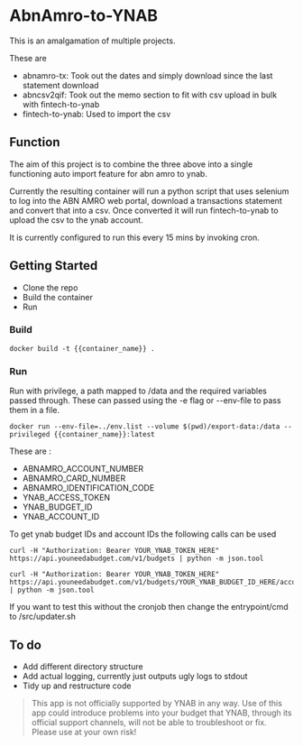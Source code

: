# AbnAmro-to-YNAB
This is an amalgamation of multiple projects. 

These are 
- abnamro-tx: Took out the dates and simply download since the last statement download
- abncsv2qif: Took out the memo section to fit with csv upload in bulk with fintech-to-ynab
- fintech-to-ynab: Used to import the csv

## Function
The aim of this project is to combine the three above into a single functioning auto import feature for abn amro to ynab.

Currently the resulting container will run a python script that uses selenium to log into the ABN AMRO web portal, download a transactions statement and convert that into a csv. Once converted it will run fintech-to-ynab to upload the csv to the ynab account. 

It is currently configured to run this every 15 mins by invoking cron. 


## Getting Started
- Clone the repo
- Build the container
- Run

### Build
```docker build -t {{container_name}} .```

### Run
Run with privilege, a path mapped to /data and the required variables passed through. These can passed using the -e flag or --env-file to pass them in a file.

`docker run --env-file=../env.list --volume $(pwd)/export-data:/data --privileged {{container_name}}:latest`

These are : 
- ABNAMRO_ACCOUNT_NUMBER
- ABNAMRO_CARD_NUMBER
- ABNAMRO_IDENTIFICATION_CODE
- YNAB_ACCESS_TOKEN
- YNAB_BUDGET_ID
- YNAB_ACCOUNT_ID


To get ynab budget IDs and account IDs the following calls can be used 


    curl -H "Authorization: Bearer YOUR_YNAB_TOKEN_HERE" https://api.youneedabudget.com/v1/budgets | python -m json.tool    

    curl -H "Authorization: Bearer YOUR_YNAB_TOKEN_HERE" https://api.youneedabudget.com/v1/budgets/YOUR_YNAB_BUDGET_ID_HERE/accounts | python -m json.tool


If you want to test this without the cronjob then change the entrypoint/cmd to /src/updater.sh

## To do 
- Add different directory structure
- Add actual logging, currently just outputs ugly logs to stdout
- Tidy up and restructure code

> This app is not officially supported by YNAB in any way. Use of this app could introduce problems into your budget that YNAB, through its official support channels, will not be able to troubleshoot or fix. Please use at your own risk!